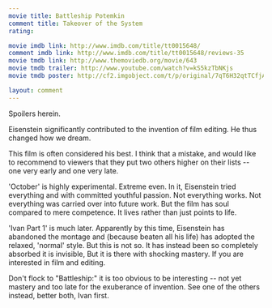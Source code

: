 ```yaml
---
movie title: Battleship Potemkin
comment title: Takeover of the System
rating: 

movie imdb link: http://www.imdb.com/title/tt0015648/
comment imdb link: http://www.imdb.com/title/tt0015648/reviews-35
movie tmdb link: http://www.themoviedb.org/movie/643
movie tmdb trailer: http://www.youtube.com/watch?v=kS5kzTbNKjs
movie tmdb poster: http://cf2.imgobject.com/t/p/original/7qT6H32qtTCfjAmwDKoiTubmq6O.jpg

layout: comment
---
```


Spoilers herein.

Eisenstein significantly contributed to the invention of film editing. He thus changed how we dream.

This film is often considered his best. I think that a mistake, and would like to recommend to viewers that they put two others higher on their lists -- one very early and one very late.

'October' is highly experimental. Extreme even. In it, Eisenstein tried everything and with committed youthful passion. Not everything works. Not everything was carried over into future work. But the film has soul compared to mere competence. It lives rather than just points to life.

'Ivan Part 1' is much later. Apparently by this time, Eisenstein has abandoned the montage and (because beaten all his life) has adopted the relaxed, 'normal' style. But this is not so. It has instead been so completely absorbed it is invisible, But it is there with shocking mastery. If you are interested in film and editing. 

Don't flock to "Battleship:" it is too obvious to be interesting -- not yet mastery and too late for the exuberance of invention. See one of the others instead, better both, Ivan first.